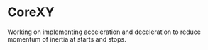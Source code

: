 # CoreXY

Working on implementing acceleration and deceleration to reduce momentum of inertia at starts and stops.

